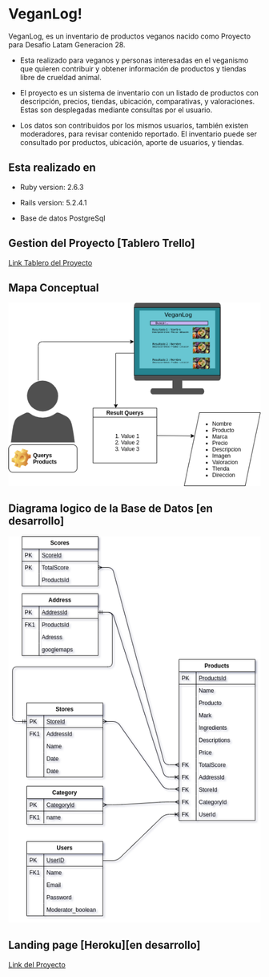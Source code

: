 
# VeganLog!

VeganLog, es un inventario de productos veganos nacido como Proyecto para Desafio Latam Generacion 28.

-   Esta realizado para veganos y personas interesadas en el veganismo que quieren contribuir y obtener información de productos y tiendas libre de crueldad animal.
    
-   El proyecto es un sistema de inventario con un listado de productos con descripción, precios, tiendas, ubicación, comparativas,  y valoraciones. Estas son desplegadas mediante consultas por el usuario.
    
-   Los datos son contribuidos por los mismos usuarios, también existen moderadores, para revisar contenido reportado. El inventario puede ser consultado por productos, ubicación, aporte de usuarios, y tiendas.

## Esta realizado en

 -  Ruby version: 2.6.3
    
-   Rails version: 5.2.4.1
    
-   Base de datos PostgreSql


## Gestion del Proyecto [Tablero Trello]

[Link Tablero del Proyecto ](https://trello.com/b/YRiVhsVv/proyecto-g-28-veganlog)
    
## Mapa Conceptual

![enter image description here](https://github.com/hugomoraga/veganlog/raw/master/diagramaconceptual.png)

## Diagrama logico de la Base de Datos [en desarrollo]

![enter image description here](https://github.com/hugomoraga/veganlog/raw/master/diagrama_BD.png)

## Landing page  [Heroku][en desarrollo]
[Link del Proyecto](https://veganlog.herokuapp.com)
